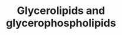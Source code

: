 ---
annotations:
- id: PW:0000354
  parent: classic metabolic pathway
  type: Pathway Ontology
  value: glycerophospholipid metabolic pathway
- id: PW:0001156
  parent: classic metabolic pathway
  type: Pathway Ontology
  value: glycerolipid metabolic pathway
authors:
- DeSl
- Eweitz
communities:
- Lipids
description: New PW, homology converted
last-edited: 2021-05-18
organisms:
- Homo sapiens
redirect_from:
- /index.php/Pathway:WP4722
- /instance/WP4722
revision: null
schema-jsonld:
- '@context': https://schema.org/
  '@id': https://wikipathways.github.io/pathways/WP4722.html
  '@type': Dataset
  creator:
    '@type': Organization
    name: WikiPathways
  description: New PW, homology converted
  keywords:
  - 1-acyl-LPA
  - 1-acyl-LPC
  - 1-acyl-PE
  - 2-acyl-PA
  - AGPAT4
  - Acyl-CoA
  - CDIPT
  - CDP-Choline
  - CDP-DAG
  - CDP-Etn
  - CDS1
  - CHKB
  - CHPT1
  - CL
  - CRLS1
  - Choline
  - Choline-P
  - CoA
  - CoA(16:0)
  - CoA(16:1)
  - CoA(18:0)
  - CoA(18:1)
  - CoA(20:0)
  - CoA(20:1)
  - CoA(20:4)
  - DAG
  - DGAT1
  - DGAT2
  - DGKZ
  - ETNK1
  - Etn
  - Etn-P
  - GPAM
  - GPAT4
  - Glycerol-3-P
  - LCL
  - LPC
  - LPE
  - LPG
  - LPI
  - LPS
  - PA
  - PC
  - PCYT1A
  - PCYT2
  - PE
  - PE-Me
  - PE-Me2
  - PEMT
  - PG
  - PGP
  - PI
  - PISD
  - PLA2G1B
  - PLD1
  - PNPLA2
  - PNPLA3
  - PPap2a
  - PS
  - PTDSS1
  - PTDSS2
  - TAG
  license: CC0
  name: Glycerolipids and glycerophospholipids
seo: CreativeWork
title: Glycerolipids and glycerophospholipids
wpid: WP4722
---